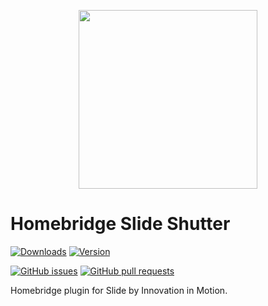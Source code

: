 
<p align="center">

<img src="https://github.com/bramsmulders/homebridge-slide-shutter/raw/main/_assets/header.png" width="286">

</p>

# Homebridge Slide Shutter

[![Downloads](https://img.shields.io/npm/dt/homebridge-slide-shutter)](https://www.npmjs.com/package/homebridge-slide-shutter)
[![Version](https://img.shields.io/npm/v/homebridge-slide-shutter)](https://www.npmjs.com/package/homebridge-slide-shutter)

[![GitHub issues](https://img.shields.io/github/issues/bramsmulders/homebridge-slide-shutter)](https://github.com/bramsmulders/homebridge-slide-shutter/issues)
[![GitHub pull requests](https://img.shields.io/github/issues-pr/bramsmulders/homebridge-slide-shutter)](https://github.com/bramsmulders/homebridge-slide-shutter/pulls)


Homebridge plugin for Slide by Innovation in Motion.
